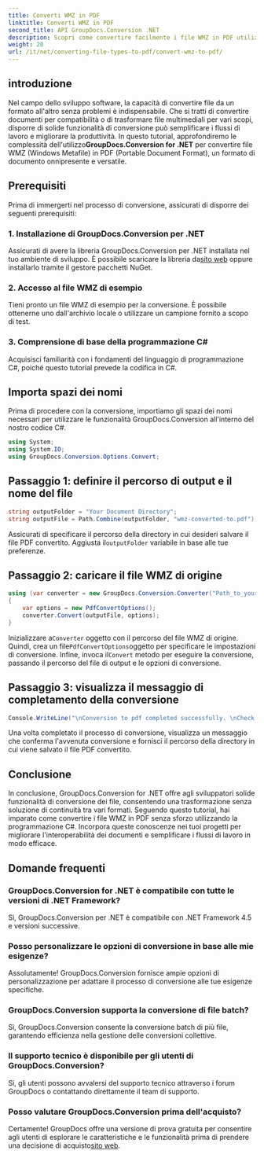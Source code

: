 ```yaml
---
title: Converti WMZ in PDF
linktitle: Converti WMZ in PDF
second_title: API GroupDocs.Conversion .NET
description: Scopri come convertire facilmente i file WMZ in PDF utilizzando GroupDocs.Conversion per .NET. Migliora l'interoperabilità dei tuoi documenti.
weight: 20
url: /it/net/converting-file-types-to-pdf/convert-wmz-to-pdf/
---
```

## introduzione
 Nel campo dello sviluppo software, la capacità di convertire file da un formato all'altro senza problemi è indispensabile. Che si tratti di convertire documenti per compatibilità o di trasformare file multimediali per vari scopi, disporre di solide funzionalità di conversione può semplificare i flussi di lavoro e migliorare la produttività. In questo tutorial, approfondiremo le complessità dell'utilizzo**GroupDocs.Conversion for .NET** per convertire file WMZ (Windows Metafile) in PDF (Portable Document Format), un formato di documento onnipresente e versatile.
## Prerequisiti
Prima di immergerti nel processo di conversione, assicurati di disporre dei seguenti prerequisiti:
### 1. Installazione di GroupDocs.Conversion per .NET
 Assicurati di avere la libreria GroupDocs.Conversion per .NET installata nel tuo ambiente di sviluppo. È possibile scaricare la libreria da[sito web](https://releases.groupdocs.com/conversion/net/) oppure installarlo tramite il gestore pacchetti NuGet.
### 2. Accesso al file WMZ di esempio
Tieni pronto un file WMZ di esempio per la conversione. È possibile ottenerne uno dall'archivio locale o utilizzare un campione fornito a scopo di test.
### 3. Comprensione di base della programmazione C#
Acquisisci familiarità con i fondamenti del linguaggio di programmazione C#, poiché questo tutorial prevede la codifica in C#.

## Importa spazi dei nomi
Prima di procedere con la conversione, importiamo gli spazi dei nomi necessari per utilizzare le funzionalità GroupDocs.Conversion all'interno del nostro codice C#.

```csharp
using System;
using System.IO;
using GroupDocs.Conversion.Options.Convert;
```

## Passaggio 1: definire il percorso di output e il nome del file
```csharp
string outputFolder = "Your Document Directory";
string outputFile = Path.Combine(outputFolder, "wmz-converted-to.pdf");
```
 Assicurati di specificare il percorso della directory in cui desideri salvare il file PDF convertito. Aggiusta il`outputFolder` variabile in base alle tue preferenze.
## Passaggio 2: caricare il file WMZ di origine
```csharp
using (var converter = new GroupDocs.Conversion.Converter("Path_to_your_WMZ_file"))
{
    var options = new PdfConvertOptions();
    converter.Convert(outputFile, options);
}
```
 Inizializzare a`Converter` oggetto con il percorso del file WMZ di origine. Quindi, crea un file`PdfConvertOptions`oggetto per specificare le impostazioni di conversione. Infine, invoca il`Convert` metodo per eseguire la conversione, passando il percorso del file di output e le opzioni di conversione.
## Passaggio 3: visualizza il messaggio di completamento della conversione
```csharp
Console.WriteLine("\nConversion to pdf completed successfully. \nCheck output in {0}", outputFolder);
```
Una volta completato il processo di conversione, visualizza un messaggio che conferma l'avvenuta conversione e fornisci il percorso della directory in cui viene salvato il file PDF convertito.

## Conclusione
In conclusione, GroupDocs.Conversion for .NET offre agli sviluppatori solide funzionalità di conversione dei file, consentendo una trasformazione senza soluzione di continuità tra vari formati. Seguendo questo tutorial, hai imparato come convertire i file WMZ in PDF senza sforzo utilizzando la programmazione C#. Incorpora queste conoscenze nei tuoi progetti per migliorare l'interoperabilità dei documenti e semplificare i flussi di lavoro in modo efficace.
## Domande frequenti
### GroupDocs.Conversion for .NET è compatibile con tutte le versioni di .NET Framework?
Sì, GroupDocs.Conversion per .NET è compatibile con .NET Framework 4.5 e versioni successive.
### Posso personalizzare le opzioni di conversione in base alle mie esigenze?
Assolutamente! GroupDocs.Conversion fornisce ampie opzioni di personalizzazione per adattare il processo di conversione alle tue esigenze specifiche.
### GroupDocs.Conversion supporta la conversione di file batch?
Sì, GroupDocs.Conversion consente la conversione batch di più file, garantendo efficienza nella gestione delle conversioni collettive.
### Il supporto tecnico è disponibile per gli utenti di GroupDocs.Conversion?
Sì, gli utenti possono avvalersi del supporto tecnico attraverso i forum GroupDocs o contattando direttamente il team di supporto.
### Posso valutare GroupDocs.Conversion prima dell'acquisto?
 Certamente! GroupDocs offre una versione di prova gratuita per consentire agli utenti di esplorare le caratteristiche e le funzionalità prima di prendere una decisione di acquisto[sito web](https://releases.groupdocs.com/conversion/net/).